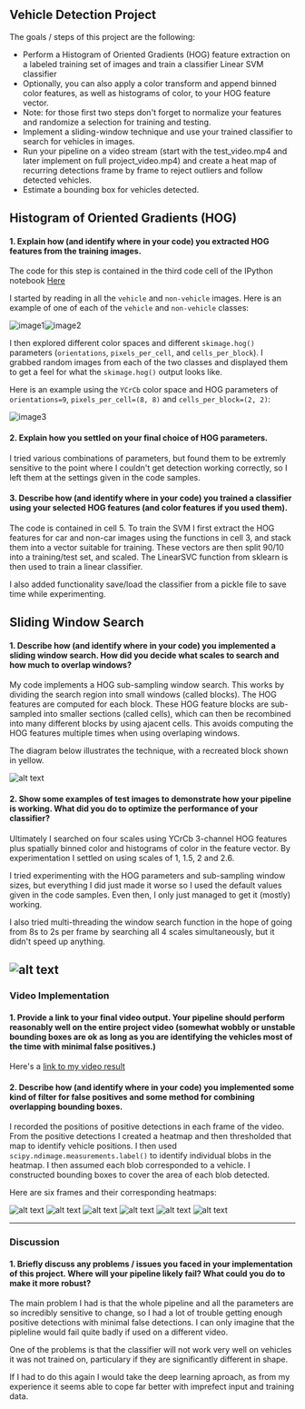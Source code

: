 
## Vehicle Detection Project

The goals / steps of this project are the following:

* Perform a Histogram of Oriented Gradients (HOG) feature extraction on a labeled training set of images and train a classifier Linear SVM classifier
* Optionally, you can also apply a color transform and append binned color features, as well as histograms of color, to your HOG feature vector. 
* Note: for those first two steps don't forget to normalize your features and randomize a selection for training and testing.
* Implement a sliding-window technique and use your trained classifier to search for vehicles in images.
* Run your pipeline on a video stream (start with the test_video.mp4 and later implement on full project_video.mp4) and create a heat map of recurring detections frame by frame to reject outliers and follow detected vehicles.
* Estimate a bounding box for vehicles detected.

[//]: # (Image References)
[image1]: ./examples/car.png
[image2]: ./examples/notcar.png
[image3]: ./examples/hogvis.png
[image4]: ./examples/hog-sub.jpg
[image5]: ./examples/pipeline.png
[image6]: ./examples/1.png
[image7]: ./examples/2.png
[image8]: ./examples/3.png
[image9]: ./examples/4.png
[image10]: ./examples/5.png
[image11]: ./examples/6.png
[image]: ./examples/.png
[image]: ./examples/.png
[video1]: ./project_video.mp4


## Histogram of Oriented Gradients (HOG)

#### 1. Explain how (and identify where in your code) you extracted HOG features from the training images.

The code for this step is contained in the third code cell of the IPython notebook [Here](https://github.com/PeeJay/CarND-Vehicle-Detection/blob/master/Readme.md)

I started by reading in all the `vehicle` and `non-vehicle` images.  Here is an example of one of each of the `vehicle` and `non-vehicle` classes:

![image1]![image2]

I then explored different color spaces and different `skimage.hog()` parameters (`orientations`, `pixels_per_cell`, and `cells_per_block`).  I grabbed random images from each of the two classes and displayed them to get a feel for what the `skimage.hog()` output looks like.

Here is an example using the `YCrCb` color space and HOG parameters of `orientations=9`, `pixels_per_cell=(8, 8)` and `cells_per_block=(2, 2)`:


![image3]

#### 2. Explain how you settled on your final choice of HOG parameters.

I tried various combinations of parameters, but found them to be extremly sensitive to the point where I couldn't get detection working correctly, so I left them at the settings given in the code samples.

#### 3. Describe how (and identify where in your code) you trained a classifier using your selected HOG features (and color features if you used them).

The code is contained in cell 5. To train the SVM I first extract the HOG features for car and non-car images using the functions in cell 3, and stack them into a vector suitable for training. These vectors are then split 90/10 into a training/test set, and scaled. The LinearSVC function from sklearn is then used to train a linear classifier.

I also added functionality save/load the classifier from a pickle file to save time while experimenting.

## Sliding Window Search

#### 1. Describe how (and identify where in your code) you implemented a sliding window search.  How did you decide what scales to search and how much to overlap windows?

My code implements a HOG sub-sampling window search. This works by dividing the search region into small windows (called blocks). The HOG features are computed for each block. These HOG feature blocks are sub-sampled into smaller sections (called cells), which can then be recombined into many different blocks by using ajacent cells. This avoids computing the HOG features multiple times when using overlaping windows.

The diagram below illustrates the technique, with a recreated block shown in yellow.

![alt text][image4]

#### 2. Show some examples of test images to demonstrate how your pipeline is working.  What did you do to optimize the performance of your classifier?

Ultimately I searched on four scales using YCrCb 3-channel HOG features plus spatially binned color and histograms of color in the feature vector. By experimentation I settled on using scales of 1, 1.5, 2 and 2.6.

 I tried experimenting with the HOG parameters and sub-sampling window sizes, but everything I did just made it worse so I used the default values given in the code samples. Even then, I only just managed to get it (mostly) working.

 I also tried multi-threading the window search function in the hope of going from 8s to 2s per frame by searching all 4 scales simultaneously, but it didn't speed up anything.


![alt text][image5]
---

### Video Implementation

#### 1. Provide a link to your final video output.  Your pipeline should perform reasonably well on the entire project video (somewhat wobbly or unstable bounding boxes are ok as long as you are identifying the vehicles most of the time with minimal false positives.)
Here's a [link to my video result](./project_video_output.mp4)


#### 2. Describe how (and identify where in your code) you implemented some kind of filter for false positives and some method for combining overlapping bounding boxes.

I recorded the positions of positive detections in each frame of the video.  From the positive detections I created a heatmap and then thresholded that map to identify vehicle positions.  I then used `scipy.ndimage.measurements.label()` to identify individual blobs in the heatmap.  I then assumed each blob corresponded to a vehicle.  I constructed bounding boxes to cover the area of each blob detected.  

Here are six frames and their corresponding heatmaps:

![alt text][image6]
![alt text][image7]
![alt text][image8]
![alt text][image9]
![alt text][image10]
![alt text][image11]


---

### Discussion

#### 1. Briefly discuss any problems / issues you faced in your implementation of this project.  Where will your pipeline likely fail?  What could you do to make it more robust?

The main problem I had is that the whole pipeline and all the parameters are so incredibly sensitive to change, so I had a lot of trouble getting enough positive detections with minimal false detections. I can only imagine that the pipleline would fail quite badly if used on a different video.

One of the problems is that the classifier will not work very well on vehicles it was not trained on, particulary if they are significantly different in shape.

If I had to do this again I would take the deep learning aproach, as from my experience it seems able to cope far better with imprefect input and training data.

